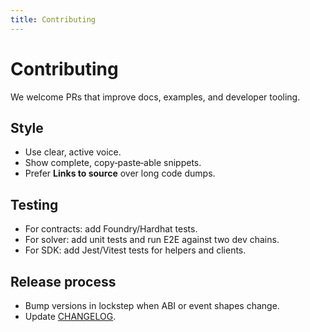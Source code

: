 ```yaml
---
title: Contributing
---
```


# Contributing

We welcome PRs that improve docs, examples, and developer tooling.

## Style

- Use clear, active voice.
- Show complete, copy‑paste‑able snippets.
- Prefer **Links to source** over long code dumps.

## Testing

- For contracts: add Foundry/Hardhat tests.
- For solver: add unit tests and run E2E against two dev chains.
- For SDK: add Jest/Vitest tests for helpers and clients.

## Release process

- Bump versions in lockstep when ABI or event shapes change.
- Update [CHANGELOG](../changelog.md).
